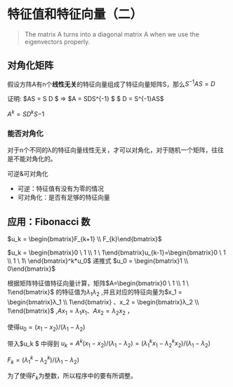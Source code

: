 # 特征值和特征向量（二）

> The matrix A turns into a diagonal matrix A when we use the eigenvectors properly.

## 对角化矩阵

假设方阵A有n个**线性无关**的特征向量组成了特征向量矩阵S，那么$S^{-1}AS = D$

证明:  $AS = S D $ => $A = SDS^{-1}  $ $ D = S^{-1}AS$  

$A^k = SD^kS{-1}$

### 能否对角化

对于n个不同的λ的特征向量线性无关，才可以对角化，对于随机一个矩阵，往往是不能对角化的。

可逆&可对角化

- 可逆：特征值有没有为零的情况
- 可对角化：是否有足够的特征向量

## 应用：Fibonacci 数

$u_k = \begin{bmatrix}F_{k+1} \\ F_{k}\end{bmatrix}$

$u_k = \begin{bmatrix}0 \ 1 \\ 1 \ 1\end{bmatrix}u_{k-1}=\begin{bmatrix}0 \ 1 \\ 1 \ 1\ \end{bmatrix}^k*u_0$  递推式 $u_0 = \begin{bmatrix}1 \\ 0\end{bmatrix}$

根据矩阵特征值特征向量计算，矩阵$A=\begin{bmatrix}0 \ 1 \\ 1 \ 1\end{bmatrix}$ 的特征值为$λ_1 λ_2$ ,并且对应的特征向量为$x_1 = \begin{bmatrix}λ_1 \\ 1\end{bmatrix} 、x_2 = \begin{bmatrix}λ_2 \\ 1\end{bmatrix}$ ,$Ax_1 = λ_1x_1 、Ax_2=λ_2x_2$ ，

使得$u_0 = (x_1 - x_2) / (λ_1-λ_2)$

带入$u_k $ 中得到 $u_k = A^k (x_1-x_2)/(λ_1-λ_2) = (λ_1^kx_1 - λ_2^kx_2)/(λ_1-λ_2)$

$F_k = (λ_1^k - λ_2^k)/(λ_1-λ_2)$ 

为了使得$F_k$为整数，所以程序中的要有所调整。